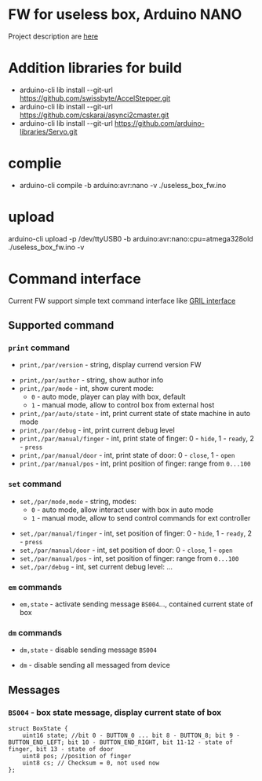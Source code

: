 # FW for useless box, Arduino NANO

Project description are [here](https://alexlexx1.gitbook.io/useless-box/)

# Addition libraries for build

* arduino-cli lib install --git-url <https://github.com/swissbyte/AccelStepper.git>
* arduino-cli lib install --git-url <https://github.com/cskarai/asynci2cmaster.git>
* arduino-cli lib install --git-url <https://github.com/arduino-libraries/Servo.git>

# complie

* arduino-cli compile -b arduino:avr:nano -v ./useless_box_fw.ino

# upload

arduino-cli upload -p /dev/ttyUSB0 -b arduino:avr:nano:cpu=atmega328old ./useless_box_fw.ino -v

# Command interface

Current FW support simple text command interface like [GRIL interface](https://www.ecomexico.net/proyectos/soporte/TOPCON-SOKKIA/GPS/GRX1/ARRANQUE%20EN%20ESTATICO/GRILver2_3.pdf)

## Supported command

### `print` command

- `print,/par/version` - string, display currend version FW
* `print,/par/author` - string, show author info
* `print,/par/mode` - int, show curent mode:
  * `0` - auto mode,  player can play with box, default
  * `1` - manual mode, allow to control box from external host
* `print,/par/auto/state` - int, print current state of state machine in auto mode
* `print,/par/debug` - int, print current debug level
* `print,/par/manual/finger` - int, print state of finger: 0 - `hide`, 1 - `ready`, 2 - `press`
* `print,/par/manual/door` - int, print state of door: 0 - `close`, 1 - `open`
* `print,/par/manual/pos` - int, print position of finger: range from `0...100`

### `set` command

- `set,/par/mode,mode` - string, modes:
  * `0` - auto mode, allow interact user with box in auto mode
  * `1` - manual mode, allow to send control commands for ext controller
* `set,/par/manual/finger` - int, set position of finger: 0 - `hide`, 1 - `ready`, 2 - `press`
* `set,/par/manual/door` - int, set position of door: 0 - `close`, 1 - `open`
* `set,/par/manual/pos` - int, set position of finger: range from `0...100`
* `set,/par/debug` - int, set current debug level: ...

### `em` commands

- `em,state` - activate sending message `BS004`..., contained current state of box

### `dm` commands

- `dm,state` - disable sending message `BS004`
* `dm` - disable sending all messaged from device

## Messages

### `BS004` - box state message, display current state of box

```
struct BoxState {
    uint16 state; //bit 0 - BUTTON_0 ... bit 8 - BUTTON_8; bit 9 - BUTTON_END_LEFT; bit 10 - BUTTON_END_RIGHT, bit 11-12 - state of finger, bit 13 - state of door
    uint8 pos; //position of finger
    uint8 cs; // Checksum = 0, not used now
};
```
